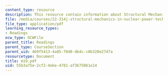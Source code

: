 ```yaml
---
content_type: resource
description: This resource contain information about Structural Mechanics.
file: /media/courses/22-314j-structural-mechanics-in-nuclear-power-technology-fall-2006/55b3a75e2cf24ebe4781af3b75061e14_m19.pdf
file_type: application/pdf
learning_resource_types:
- Readings
ocw_type: OCWFile
parent_title: Readings
parent_type: CourseSection
parent_uid: 469f5413-4a85-70d0-db4c-c0b320e2747a
resourcetype: Document
title: m19.pdf
uid: 55b3a75e-2cf2-4ebe-4781-af3b75061e14
---
```

